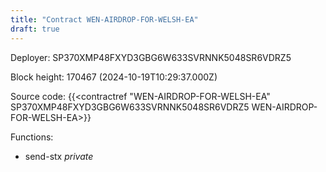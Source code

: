 ```yaml
---
title: "Contract WEN-AIRDROP-FOR-WELSH-EA"
draft: true
---
```

Deployer: SP370XMP48FXYD3GBG6W633SVRNNK5048SR6VDRZ5


 



Block height: 170467 (2024-10-19T10:29:37.000Z)

Source code: {{<contractref "WEN-AIRDROP-FOR-WELSH-EA" SP370XMP48FXYD3GBG6W633SVRNNK5048SR6VDRZ5 WEN-AIRDROP-FOR-WELSH-EA>}}

Functions:

* send-stx _private_
